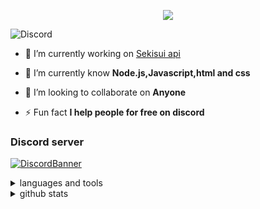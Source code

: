 <p align="center">

  <img src="https://readme-typing-svg.herokuapp.com/?lines=Hello+there,+I+am+Toxicity&center=true&width=380&height=45">

</p>

![Discord](https://discord.c99.nl/widget/theme-2/794558195921846292.png)

- 🔭 I’m currently working on [Sekisui api](https://api.sekisui.ml)

- 🌱 I’m currently know **Node.js,Javascript,html and css**

- 👯 I’m looking to collaborate on **Anyone**

- ⚡ Fun fact **I help people for free on discord**



<h3 align="left">Discord server</h3>

[![DiscordBanner](https://invidget.switchblade.xyz/ReFcfRk8eQ)](https://discord.gg/ReFcfRk8eQ)

<details>
  
  <summary>languages and tools</summary>

<h3 align="left">Languages and Tools:</h3>

<p align="center">

<img src="https://img.shields.io/badge/Node.JS-black?style=for-the-badge&logo=node.js" />

<img src="https://img.shields.io/badge/-HTML-black?style=for-the-badge&logo=HTML5" />

<img src="https://img.shields.io/badge/CSS-black?style=for-the-badge&logo=css3" />

<img src="https://img.shields.io/badge/Javascript-black?style=for-the-badge&logo=javascript" />
<img src="https://img.shields.io/badge/Font%20Awesome-black?style=for-the-badge&logo=Font%20Awesome" />
  <img src="https://img.shields.io/badge/replit-black?style=for-the-badge&logo=replit" />
  <img src="https://img.shields.io/badge/uptime%20robot-black?style=for-the-badge&logo=uptime%20robot" />
  <img src="https://img.shields.io/badge/android-black?style=for-the-badge&logo=android" />l
  </p>
  </details>

<details>
  <summary>github stats</summary>    
## GitHub stats
 
 <a href="https://github.com/Aarondevp/github-readme-stats"><img alt="Aarons's Github Stats" src="https://denvercoder1-github-readme-stats.vercel.app/api?username=Aarondevp&show_icons=true&count_private=true&theme=react&hide_border=true&bg_color=0D1117" /></a>

  <a href="https://github.com/anuraghazra/github-readme-stats"><img alt="Aaron's Top Languages" src="https://denvercoder1-github-readme-stats.vercel.app/api/top-langs/?username=Aarondevp&langs_count=8&layout=compact&theme=react&hide_border=true&bg_color=0D1117" /></a>

  <br/>
  </details>
